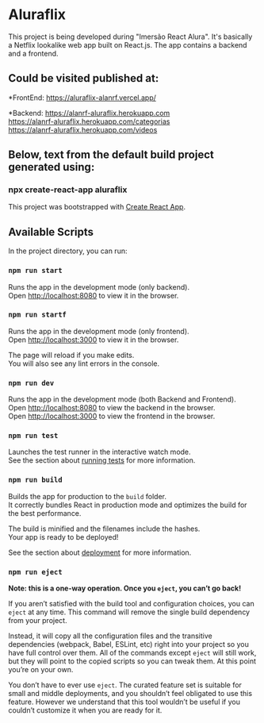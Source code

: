 # Aluraflix
This project is being developed during "Imersão React Alura".
It's basically a Netflix lookalike web app built on React.js.
The app contains a backend and a frontend.

## Could be visited published at:
*FrontEnd:
https://aluraflix-alanrf.vercel.app/

*Backend:
https://alanrf-aluraflix.herokuapp.com <br />
https://alanrf-aluraflix.herokuapp.com/categorias <br />
https://alanrf-aluraflix.herokuapp.com/videos <br />

## Below, text from the default build project generated using:
### npx create-react-app aluraflix

This project was bootstrapped with [Create React App](https://github.com/facebook/create-react-app).

## Available Scripts

In the project directory, you can run:

### `npm run start`

Runs the app in the development mode (only backend).<br />
Open [http://localhost:8080](http://localhost:8080) to view it in the browser.

### `npm run startf`

Runs the app in the development mode (only frontend).<br />
Open [http://localhost:3000](http://localhost:3000) to view it in the browser.

The page will reload if you make edits.<br />
You will also see any lint errors in the console.

### `npm run dev`
Runs the app in the development mode (both Backend and Frontend).<br />
Open [http://localhost:8080](http://localhost:8080) to view the backend in the browser.<br />
Open [http://localhost:3000](http://localhost:3000) to view the frontend in the browser.

### `npm run test`

Launches the test runner in the interactive watch mode.<br />
See the section about [running tests](https://facebook.github.io/create-react-app/docs/running-tests) for more information.

### `npm run build`

Builds the app for production to the `build` folder.<br />
It correctly bundles React in production mode and optimizes the build for the best performance.

The build is minified and the filenames include the hashes.<br />
Your app is ready to be deployed!

See the section about [deployment](https://facebook.github.io/create-react-app/docs/deployment) for more information.

### `npm run eject`

**Note: this is a one-way operation. Once you `eject`, you can’t go back!**

If you aren’t satisfied with the build tool and configuration choices, you can `eject` at any time. This command will remove the single build dependency from your project.

Instead, it will copy all the configuration files and the transitive dependencies (webpack, Babel, ESLint, etc) right into your project so you have full control over them. All of the commands except `eject` will still work, but they will point to the copied scripts so you can tweak them. At this point you’re on your own.

You don’t have to ever use `eject`. The curated feature set is suitable for small and middle deployments, and you shouldn’t feel obligated to use this feature. However we understand that this tool wouldn’t be useful if you couldn’t customize it when you are ready for it.

